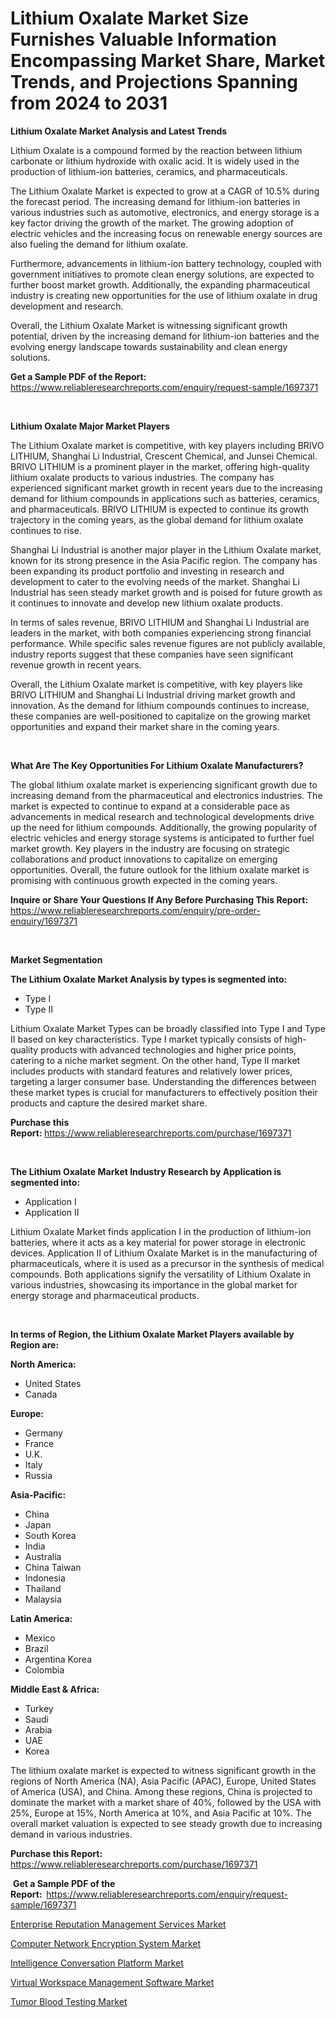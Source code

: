 <p><h1>Lithium Oxalate Market Size Furnishes Valuable Information Encompassing Market Share, Market Trends, and Projections Spanning from 2024 to 2031</h1></p><p><strong>Lithium Oxalate Market Analysis and Latest Trends</strong></p>
<p><p>Lithium Oxalate is a compound formed by the reaction between lithium carbonate or lithium hydroxide with oxalic acid. It is widely used in the production of lithium-ion batteries, ceramics, and pharmaceuticals.</p><p>The Lithium Oxalate Market is expected to grow at a CAGR of 10.5% during the forecast period. The increasing demand for lithium-ion batteries in various industries such as automotive, electronics, and energy storage is a key factor driving the growth of the market. The growing adoption of electric vehicles and the increasing focus on renewable energy sources are also fueling the demand for lithium oxalate.</p><p>Furthermore, advancements in lithium-ion battery technology, coupled with government initiatives to promote clean energy solutions, are expected to further boost market growth. Additionally, the expanding pharmaceutical industry is creating new opportunities for the use of lithium oxalate in drug development and research.</p><p>Overall, the Lithium Oxalate Market is witnessing significant growth potential, driven by the increasing demand for lithium-ion batteries and the evolving energy landscape towards sustainability and clean energy solutions.</p></p>
<p><strong>Get a Sample PDF of the Report:&nbsp;</strong> <a href="https://www.reliableresearchreports.com/enquiry/request-sample/1697371">https://www.reliableresearchreports.com/enquiry/request-sample/1697371</a></p>
<p>&nbsp;</p>
<p><strong>Lithium Oxalate Major Market Players</strong></p>
<p><p>The Lithium Oxalate market is competitive, with key players including BRIVO LITHIUM, Shanghai Li Industrial, Crescent Chemical, and Junsei Chemical. BRIVO LITHIUM is a prominent player in the market, offering high-quality lithium oxalate products to various industries. The company has experienced significant market growth in recent years due to the increasing demand for lithium compounds in applications such as batteries, ceramics, and pharmaceuticals. BRIVO LITHIUM is expected to continue its growth trajectory in the coming years, as the global demand for lithium oxalate continues to rise.</p><p>Shanghai Li Industrial is another major player in the Lithium Oxalate market, known for its strong presence in the Asia Pacific region. The company has been expanding its product portfolio and investing in research and development to cater to the evolving needs of the market. Shanghai Li Industrial has seen steady market growth and is poised for future growth as it continues to innovate and develop new lithium oxalate products.</p><p>In terms of sales revenue, BRIVO LITHIUM and Shanghai Li Industrial are leaders in the market, with both companies experiencing strong financial performance. While specific sales revenue figures are not publicly available, industry reports suggest that these companies have seen significant revenue growth in recent years.</p><p>Overall, the Lithium Oxalate market is competitive, with key players like BRIVO LITHIUM and Shanghai Li Industrial driving market growth and innovation. As the demand for lithium compounds continues to increase, these companies are well-positioned to capitalize on the growing market opportunities and expand their market share in the coming years.</p></p>
<p>&nbsp;</p>
<p><strong>What Are The Key Opportunities For Lithium Oxalate Manufacturers?</strong></p>
<p><p>The global lithium oxalate market is experiencing significant growth due to increasing demand from the pharmaceutical and electronics industries. The market is expected to continue to expand at a considerable pace as advancements in medical research and technological developments drive up the need for lithium compounds. Additionally, the growing popularity of electric vehicles and energy storage systems is anticipated to further fuel market growth. Key players in the industry are focusing on strategic collaborations and product innovations to capitalize on emerging opportunities. Overall, the future outlook for the lithium oxalate market is promising with continuous growth expected in the coming years.</p></p>
<p><strong>Inquire or Share Your Questions If Any Before Purchasing This Report:</strong> <a href="https://www.reliableresearchreports.com/enquiry/pre-order-enquiry/1697371">https://www.reliableresearchreports.com/enquiry/pre-order-enquiry/1697371</a></p>
<p>&nbsp;</p>
<p><strong>Market Segmentation</strong></p>
<p><strong>The Lithium Oxalate Market Analysis by types is segmented into:</strong></p>
<p><ul><li>Type I</li><li>Type II</li></ul></p>
<p><p>Lithium Oxalate Market Types can be broadly classified into Type I and Type II based on key characteristics. Type I market typically consists of high-quality products with advanced technologies and higher price points, catering to a niche market segment. On the other hand, Type II market includes products with standard features and relatively lower prices, targeting a larger consumer base. Understanding the differences between these market types is crucial for manufacturers to effectively position their products and capture the desired market share.</p></p>
<p><strong>Purchase this Report:&nbsp;</strong><a href="https://www.reliableresearchreports.com/purchase/1697371">https://www.reliableresearchreports.com/purchase/1697371</a></p>
<p>&nbsp;</p>
<p><strong>The Lithium Oxalate Market Industry Research by Application is segmented into:</strong></p>
<p><ul><li>Application I</li><li>Application II</li></ul></p>
<p><p>Lithium Oxalate Market finds application I in the production of lithium-ion batteries, where it acts as a key material for power storage in electronic devices. Application II of Lithium Oxalate Market is in the manufacturing of pharmaceuticals, where it is used as a precursor in the synthesis of medical compounds. Both applications signify the versatility of Lithium Oxalate in various industries, showcasing its importance in the global market for energy storage and pharmaceutical products.</p></p>
<p>&nbsp;</p>
<p><strong>In terms of Region, the Lithium Oxalate Market Players available by Region are:</strong></p>
<p>
    <p> <strong> North America: </strong>
        <ul>
            <li>United States</li>
            <li>Canada</li>
        </ul>
        </p> 
    <p> <strong> Europe: </strong>
        <ul>
            <li>Germany</li>
            <li>France</li>
            <li>U.K.</li>
            <li>Italy</li>
            <li>Russia</li>
        </ul>
        </p> 
    <p> <strong> Asia-Pacific: </strong>
        <ul>
            <li>China</li>
            <li>Japan</li>
            <li>South Korea</li>
            <li>India</li>
            <li>Australia</li>
            <li>China Taiwan</li>
            <li>Indonesia</li>
            <li>Thailand</li>
            <li>Malaysia</li>
        </ul>
        </p> 
    <p> <strong> Latin America: </strong>
        <ul>
            <li>Mexico</li>
            <li>Brazil</li>
            <li>Argentina Korea</li>
            <li>Colombia</li>
        </ul>
        </p> 
    <p> <strong> Middle East & Africa: </strong>
        <ul>
            <li>Turkey</li>
            <li>Saudi</li>
            <li>Arabia</li>
            <li>UAE</li>
            <li>Korea</li>
        </ul>
    </p>
    </p>
<p><p>The lithium oxalate market is expected to witness significant growth in the regions of North America (NA), Asia Pacific (APAC), Europe, United States of America (USA), and China. Among these regions, China is projected to dominate the market with a market share of 40%, followed by the USA with 25%, Europe at 15%, North America at 10%, and Asia Pacific at 10%. The overall market valuation is expected to see steady growth due to increasing demand in various industries.</p></p>
<p><strong>Purchase this Report: </strong><a href="https://www.reliableresearchreports.com/purchase/1697371">https://www.reliableresearchreports.com/purchase/1697371</a></p>
<p>&nbsp;<strong>Get a Sample PDF of the Report:&nbsp;&nbsp;</strong><a href="https://www.reliableresearchreports.com/enquiry/request-sample/1697371">https://www.reliableresearchreports.com/enquiry/request-sample/1697371</a></p>
<p><strong></strong></p>
<p><p><a href="https://medium.com/p/93456853c49d/edit">Enterprise Reputation Management Services Market</a></p><p><a href="https://medium.com/p/7ab0a38348ef/edit">Computer Network Encryption System Market</a></p><p><a href="https://medium.com/p/4b2de554670b/edit">Intelligence Conversation Platform Market</a></p><p><a href="https://medium.com/p/4d63292e2e09/edit">Virtual Workspace Management Software Market</a></p><p><a href="https://medium.com/p/d93fd3b7bf80/edit">Tumor Blood Testing Market</a></p></p>